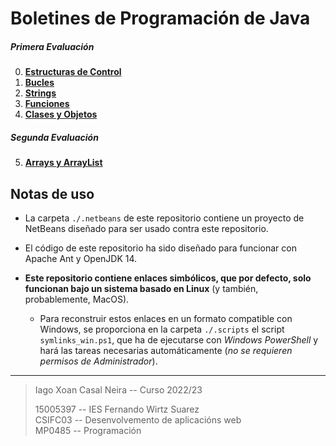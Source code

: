 # Boletines de Programación de Java

##### Primera Evaluación

0. [**Estructuras de Control**](./0_BoletinEstructurasDeControl/README.md)
1. [**Bucles**](./1_BoletinBucles/README.md)
2. [**Strings**](./2_BoletinStrings/README.md)
3. [**Funciones**](./3_BoletinFunciones/README.md)
4. [**Clases y Objetos**](./4_BoletinClasesObjetos/README.md)

##### Segunda Evaluación

5. [**Arrays y ArrayList**](./5_ArraysArrayList/README.md)

## Notas de uso
- La carpeta `./.netbeans` de este repositorio contiene un proyecto de NetBeans diseñado para ser usado contra este repositorio.

- El código de este repositorio ha sido diseñado para funcionar con Apache Ant y OpenJDK 14.

- **Este repositorio contiene enlaces simbólicos, que por defecto, solo funcionan bajo un sistema basado en Linux** (y también, probablemente, MacOS).

	- Para reconstruir estos enlaces en un formato compatible con Windows, se proporciona en la carpeta `./.scripts` el script `symlinks_win.ps1`, que ha de ejecutarse con *Windows PowerShell* y hará las tareas necesarias automáticamente (*no se requieren permisos de Administrador*).


---
> Iago Xoan Casal Neira -- Curso 2022/23
> 
> 15005397 -- IES Fernando Wirtz Suarez\
> CSIFC03 -- Desenvolvemento de aplicacións web\
> MP0485 -- Programación
